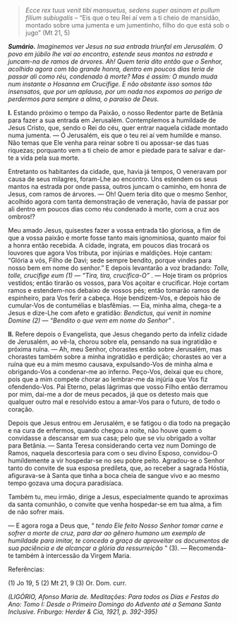 > *Ecce rex tuus venit tibi mansuetus, sedens super asinam et pullum filium subiugalis* – “Eis que o teu Rei aí vem a ti cheio de mansidão, montado sobre uma jumenta e um jumentinho, filho do que está sob o jugo” (Mt 21, 5)

***Sumário.** Imaginemos ver Jesus na sua entrada triunfal em Jerusalém. O povo em júbilo lhe vai ao encontro, estende seus mantos na estrada e juncam-na de ramos de árvores. Ah! Quem teria dito então que o Senhor, acolhido agora com tão grande honra, dentro em poucos dias teria de passar ali como réu, condenado à morte? Mas é assim: O mundo muda num instante o Hosanna em Crucifige. E não obstante isso somos tão insensatos, que por um aplauso, por um nada nos expomos ao perigo de perdermos para sempre a alma, o paraíso de Deus.*

**I.** Estando próximo o tempo da Paixão, o nosso Redentor parte de Betânia para fazer a sua entrada em Jerusalém. Contemplemos a humildade de Jesus Cristo, que, sendo o Rei do céu, quer entrar naquela cidade montado numa jumenta. — Ó Jerusalém, eis que o teu rei aí vem humilde e manso. Não temas que Ele venha para reinar sobre ti ou apossar-se das tuas riquezas; porquanto vem a ti cheio de amor e piedade para te salvar e dar-te a vida pela sua morte.

Entretanto os habitantes da cidade, que, havia já tempos, O veneravam por causa de seus milagres, foram-Lhe ao encontro. Uns estendem os seus mantos na estrada por onde passa, outros juncam o caminho, em honra de Jesus, com ramos de árvores. — Oh! Quem teria dito que o mesmo Senhor, acolhido agora com tanta demonstração de veneração, havia de passar por ali dentro em poucos dias como réu condenado à morte, com a cruz aos ombros!?

Meu amado Jesus, quisestes fazer a vossa entrada tão gloriosa, a fim de que a vossa paixão e morte fosse tanto mais ignominiosa, quanto maior foi a honra então recebida. A cidade, ingrata, em poucos dias trocará os louvores que agora Vos tributa, por injúrias e maldições. Hoje cantam: “Glória a vós, Filho de Davi; sede sempre bendito, porque vindes para nosso bem em nome do senhor.” E depois levantarão a voz bradando: *Tolle, tolle, crucifige eum (1) — “Tira, tira, crucifica-O”* . — Hoje tiram os próprios vestidos; então tirarão os vossos, para Vos açoitar e crucificar. Hoje cortam ramos e estendem-nos debaixo de vossos pés; então tomarão ramos de espinheiro, para Vos ferir a cabeça. Hoje bendizem-Vos, e depois hão de cumular-Vos de contumélias e blasfêmias. — Eia, minha alma, chega-te a Jesus e dize-Lhe com afeto e gratidão: *Bendictus, qui venit in nomine Domine (2) — “Bendito o que vem em nome do Senhor”* .

**II.** Refere depois o Evangelista, que Jesus chegando perto da infeliz cidade de Jerusalém, ao vê-la, chorou sobre ela, pensando na sua ingratidão e próxima ruína. — Ah, meu Senhor, chorastes então sobre Jerusalém, mas chorastes também sobre a minha ingratidão e perdição; chorastes ao ver a ruína que eu a mim mesmo causava, expulsando-Vos de minha alma e obrigando-Vos a condenar-me ao inferno. Peço-Vos, deixai que eu chore, pois que a mim compete chorar ao lembrar-me da injúria que Vos fiz ofendendo-Vos. Pai Eterno, pelas lágrimas que vosso Filho então derramou por mim, dai-me a dor de meus pecados, já que os detesto mais que qualquer outro mal e resolvido estou a amar-Vos para o futuro, de todo o coração.

Depois que Jesus entrou em Jerusalém, e se fatigou o dia todo na pregação e na cura de enfermos, quando chegou a noite, não houve quem o convidasse a descansar em sua casa; pelo que se viu obrigado a voltar para Betânia. — Santa Teresa considerando certa vez num Domingo de Ramos, naquela descortesia para com o seu divino Esposo, convidou-O humildemente a vir hospedar-se no seu pobre peito. Agradou-se o Senhor tanto do convite de sua esposa predileta, que, ao receber a sagrada Hóstia, afigurava-se à Santa que tinha a boca cheia de sangue vivo e ao mesmo tempo gozava uma doçura paradisíaca.

Também tu, meu irmão, dirige a Jesus, especialmente quando te aproximas da santa comunhão, o convite que venha hospedar-se em tua alma, a fim de não sofrer mais.

— E agora roga a Deus que, “ *tendo Ele feito Nosso Senhor tomar carne e sofrer a morte de cruz, para dar ao gênero humano um exemplo de humildade para imitar, te conceda a graça de aproveitar os documentos de sua paciência e de alcançar a glória da ressurreição* ” (3). — Recomenda-te também à intercessão da Virgem Maria.

Referências:

\(1\) Jo 19, 5 (2) Mt 21, 9 (3) Or. Dom. curr.

*(LIGÓRIO, Afonso Maria de. Meditações: Para todos os Dias e Festas do Ano: Tomo I: Desde o Primeiro Domingo do Advento até a Semana Santa Inclusive. Friburgo: Herder & Cia, 1921, p. 392-395)*
